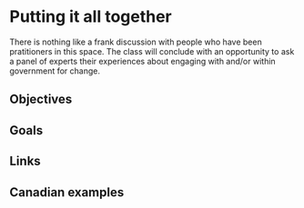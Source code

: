 # Putting it all together

There is nothing like a frank discussion with people who have been pratitioners in this space. The class will conclude with an opportunity to ask a panel of experts their experiences about engaging with and/or within government for change. 

## Objectives

## Goals

## Links

## Canadian examples
